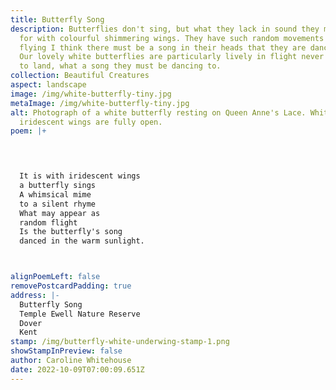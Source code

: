 ```yaml
---
title: Butterfly Song
description: Butterflies don't sing, but what they lack in sound they make up
  for with colourful shimmering wings. They have such random movements when
  flying I think there must be a song in their heads that they are dancing to.
  Our lovely white butterflies are particularly lively in flight never seeming
  to land, what a song they must be dancing to.
collection: Beautiful Creatures
aspect: landscape
image: /img/white-butterfly-tiny.jpg
metaImage: /img/white-butterfly-tiny.jpg
alt: Photograph of a white butterfly resting on Queen Anne's Lace. White
  iridescent wings are fully open.
poem: |+
  



  It is with iridescent wings
  a butterfly sings
  A whimsical mime
  to a silent rhyme
  What may appear as 
  random flight
  Is the butterfly's song 
  danced in the warm sunlight.



alignPoemLeft: false
removePostcardPadding: true
address: |-
  Butterfly Song
  Temple Ewell Nature Reserve
  Dover 
  Kent
stamp: /img/butterfly-white-underwing-stamp-1.png
showStampInPreview: false
author: Caroline Whitehouse
date: 2022-10-09T07:00:09.651Z
---
```

